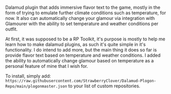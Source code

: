 Dalamud plugin that adds immersive flavor text to the game, mostly in the form of trying to emulate further climate conditions such as temperature, for now. It also can automatically change your glamour via integration with Glamourer with the ability to set temperature and weather conditions per outfit.

At first, it was supposed to be a RP Toolkit, it's purpose is mostly to help me learn how to make dalamud plugins, as such it's quite simple in it's functionality. I do intend to add more, but the main thing it does so far is provide flavor text based on temperature and weather conditions. I added the ability to automatically change glamour based on temperature as a personal feature of mine that I wish for.


To install, simply add:
`https://raw.githubusercontent.com/StrawberryClover/Dalamud-Plogon-Repo/main/plogonmaster.json`
to your list of custom repositories.
